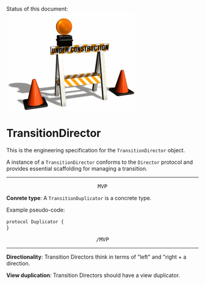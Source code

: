 Status of this document:
![](../_assets/under-construction-flashing-barracade-animation.gif)

# TransitionDirector

This is the engineering specification for the `TransitionDirector` object.

A instance of a `TransitionDirector` conforms to the `Director` protocol and provides essential scaffolding for managing a transition.

---

<p style="text-align:center"><tt>MVP</tt></p>

**Conrete type**: A `TransitionDuplicator` is a concrete type.

Example pseudo-code:

    protocol Duplicator {
    }

<p style="text-align:center"><tt>/MVP</tt></p>

---

**Directionality**: Transition Directors think in terms of "left" and "right + a direction.

**View duplication**: Transition Directors should have a view duplicator.
